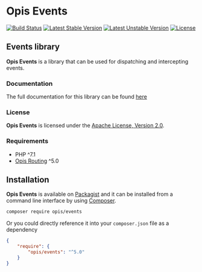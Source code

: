 Opis Events
===========
[![Build Status](https://travis-ci.org/opis/events.svg?branch=master)](https://travis-ci.org/opis/events)
[![Latest Stable Version](https://poser.pugx.org/opis/events/version.png)](https://packagist.org/packages/opis/events)
[![Latest Unstable Version](https://poser.pugx.org/opis/events/v/unstable.png)](https://packagist.org/packages/opis/events)
[![License](https://poser.pugx.org/opis/events/license.png)](https://packagist.org/packages/opis/events)

Events library
--------------
**Opis Events** is a library that can be used for dispatching and intercepting events.

### Documentation

The full documentation for this library can be found [here][documentation]

### License

**Opis Events** is licensed under the [Apache License, Version 2.0][apache_license]. 

### Requirements

* PHP ^7.1
* [Opis Routing] ^5.0


## Installation

**Opis Events** is available on [Packagist] and it can be installed from a 
command line interface by using [Composer]. 

```bash
composer require opis/events
```

Or you could directly reference it into your `composer.json` file as a dependency

```json
{
    "require": {
        "opis/events": "^5.0"
    }
}
```

[documentation]: https://opis.io/events "Documentation"
[apache_license]: https://www.apache.org/licenses/LICENSE-2.0 "Apache License"
[Packagist]: https://packagist.org/packages/opis/events "Packagist"
[Composer]: https://getcomposer.org "Composer"
[Opis Routing]: https://opis.io/routing "Opis Routing"

